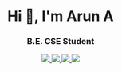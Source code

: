 <h1 align="center">Hi 👋, I'm Arun A</h1>
<h3 align="center">B.E. CSE Student</h3>

<p align="center">
  <a href="https://www.404arunfound.me" target="_blank">
    <img src="https://img.shields.io/badge/Portfolio-Visit-blue?style=for-the-badge&logo=vercel" />
  </a>
  <a href="https://www.linkedin.com/in/arun-a-25b6a5289" target="_blank">
    <img src="https://img.shields.io/badge/LinkedIn-Connect-blue?style=for-the-badge&logo=linkedin" />
  </a>
  <a href="https://leetcode.com/u/Arun_774/" target="_blank">
    <img src="https://img.shields.io/badge/LeetCode-Arun_774-orange?style=for-the-badge&logo=leetcode" />
  </a>
  <a href="mailto:arunariavalagan23cse@srishakthi.ac.in">
    <img src="https://img.shields.io/badge/Email-Contact-red?style=for-the-badge&logo=gmail" />
  </a>
</p>


